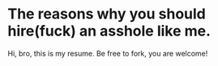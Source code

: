 # The reasons why you should hire(fuck) an asshole like me.

Hi, bro, this is my resume. Be free to fork, you are welcome!
